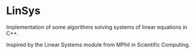 LinSys
======
Implementation of some algorithms solving systems of linear equations in C++.

Inspired by the Linear Systems module from MPhil in Scientific Computing.
